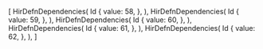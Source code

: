 [
    HirDefnDependencies(
        Id {
            value: 58,
        },
    ),
    HirDefnDependencies(
        Id {
            value: 59,
        },
    ),
    HirDefnDependencies(
        Id {
            value: 60,
        },
    ),
    HirDefnDependencies(
        Id {
            value: 61,
        },
    ),
    HirDefnDependencies(
        Id {
            value: 62,
        },
    ),
]